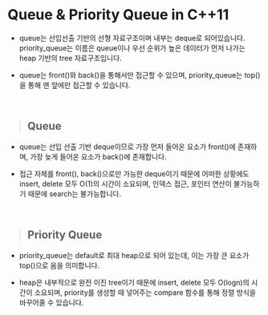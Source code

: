 # Queue & Priority Queue in C++11

* queue는 선입선출 기반의 선형 자료구조이며 내부는 deque로 되어있습니다.
priority_queue는 이름은 queue이나 우선 순위가 높은 데이터가 먼저 나가는 heap 기반의 tree 자료구조입니다.

* queue는 front()와 back()을 통해서만 접근할 수 있으며,
priority_queue는 top()을 통해 맨 앞에만 접근할 수 있습니다.


<br>

> ## Queue

* queue는 선입 선출 기반 deque이므로 가장 먼저 들어온 요소가 front()에 존재하며, 가장 늦게 들어온 요소가 back()에 존재합니다.

* 접근 자체를 front(), back()으로만 가능한 deque이기 때문에 어떠한 상황에도 insert, delete 모두 O(1)의 시간이 소요되며,
인덱스 접근, 포인터 연산이 불가능하기 때문에 search는 불가능합니다.


<br>

> ## Priority Queue

* priority_queue는 default로 최대 heap으로 되어 있는데,
이는 가장 큰 요소가 top()으로 옴을 의미합니다.

* heap은 내부적으로 완전 이진 tree이기 때문에 insert, delete 모두 O(logn)의 시간이 소요되며,
priority를 생성할 때 넣어주는 compare 함수를 통해 정렬 방식을 바꾸어줄 수 있습니다.
